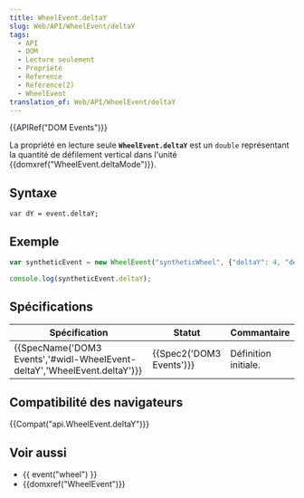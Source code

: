```yaml
---
title: WheelEvent.deltaY
slug: Web/API/WheelEvent/deltaY
tags:
  - API
  - DOM
  - Lecture seulement
  - Propriété
  - Reference
  - Référence(2)
  - WheelEvent
translation_of: Web/API/WheelEvent/deltaY
---
```

{{APIRef("DOM Events")}}

La propriété en lecture seule **`WheelEvent.deltaY`** est un `double` représentant la quantité de défilement vertical dans l'unité {{domxref("WheelEvent.deltaMode")}}.

## Syntaxe

    var dY = event.deltaY;

## Exemple

```js
var syntheticEvent = new WheelEvent("syntheticWheel", {"deltaY": 4, "deltaMode": 0});

console.log(syntheticEvent.deltaY);
```

## Spécifications

| Spécification                                                                                    | Statut                           | Commantaire          |
| ------------------------------------------------------------------------------------------------ | -------------------------------- | -------------------- |
| {{SpecName('DOM3 Events','#widl-WheelEvent-deltaY','WheelEvent.deltaY')}} | {{Spec2('DOM3 Events')}} | Définition initiale. |

## Compatibilité des navigateurs

{{Compat("api.WheelEvent.deltaY")}}

## Voir aussi

- {{ event("wheel") }}
- {{domxref("WheelEvent")}}
